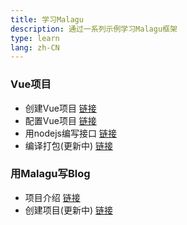 ```yaml
---
title: 学习Malagu
description: 通过一系列示例学习Malagu框架
type: learn
lang: zh-CN
---
```


### Vue项目
- 创建Vue项目 [链接](/learn/vue.html)
- 配置Vue项目 [链接](/learn/config-vue.html)
- 用nodejs编写接口 [链接](/learn/node-api.html)
- 编译打包(更新中) [链接](/learn/vue-build.html)

### 用Malagu写Blog
- 项目介绍 [链接](/learn/blog-intro.html)
- 创建项目(更新中) [链接](/learn/blog-create-project.html)
